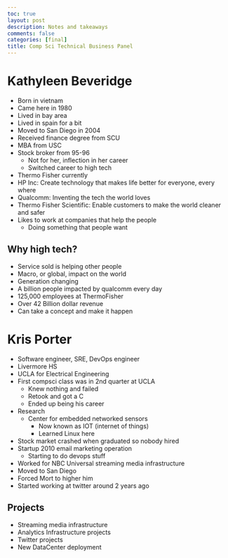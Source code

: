 ```yaml
---
toc: true
layout: post
description: Notes and takeaways
comments: false
categories: [final]
title: Comp Sci Technical Business Panel 
---
```


# Kathyleen Beveridge
- Born in vietnam
- Came here in 1980
- Lived in bay area
- Lived in spain for a bit
- Moved to San Diego in 2004
- Received finance degree from SCU
- MBA from USC
- Stock broker from 95-96
  - Not for her, inflection in her career
  - Switched career to high tech
- Thermo Fisher currently 
- HP Inc: Create technology that makes life better for everyone, every where
- Qualcomm: Inventing the tech the world loves
- Thermo Fisher Scientific: Enable customers to make the world cleaner and safer
- Likes to work at companies that help the people
  - Doing something that people want

## Why high tech?
- Service sold is helping other people 
- Macro, or global, impact on the world
- Generation changing 
- A billion people impacted by qualcomm every day 
- 125,000 employees at ThermoFisher
- Over 42 Billion dollar revenue
- Can take a concept and make it happen

# Kris Porter
- Software engineer, SRE, DevOps engineer
- Livermore HS 
- UCLA for Electrical Engineering
- First compsci class was in 2nd quarter at UCLA
  - Knew nothing and failed 
  - Retook and got a C
  - Ended up being his career 
- Research
  - Center for embedded networked sensors
    - Now known as IOT (internet of things)
    - Learned Linux here
- Stock market crashed when graduated so nobody hired
- Startup 2010 email marketing operation
  - Starting to do devops stuff
- Worked for NBC Universal streaming media infrastructure
- Moved to San Diego 
- Forced Mort to higher him
- Started working at twitter around 2 years ago

## Projects
- Streaming media infrastructure 
- Analytics Infrastructure projects
- Twitter projects
- New DataCenter deployment